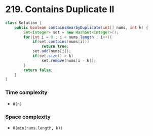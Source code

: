# 219. Contains Duplicate II
```java
class Solution {
    public boolean containsNearbyDuplicate(int[] nums, int k) {
        Set<Integer> set = new HashSet<Integer>();
        for(int i = 0 ; i < nums.length ; i++){
            if(set.contains(nums[i]))
                return true;
            set.add(nums[i]);
            if(set.size() > k)
                set.remove(nums[i - k]);
        }
        return false;
    }
}
```
### Time complexity
* `O(n)`
### Space complexity
* `O(min(nums.length, k))`